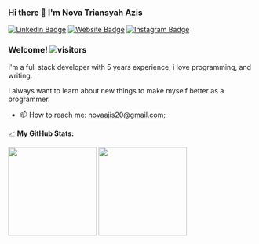 ### Hi there 👋 I'm Nova Triansyah Azis

[![Linkedin Badge](https://img.shields.io/badge/-LinkedIn-0e76a8?style=flat-square&logo=Linkedin&logoColor=white)](https://www.linkedin.com/in/nova-azis-823185178)
[![Website Badge](https://img.shields.io/badge/Website-3b5998?style=flat-square&logo=google-chrome&logoColor=white)](https://www.novatriansyah.me/)
[![Instagram Badge](https://img.shields.io/badge/-Instagram-e4405f?style=flat-square&logo=Instagram&logoColor=white)](https://instagram.com/novatriansyah/)

### Welcome! ![visitors](https://visitor-badge.glitch.me/badge?page_id=novatriansyah.novatriansyah)

I'm a full stack developer with 5 years experience, i love programming, and writing.

I always want to learn about new things to make myself better as a programmer.

- 📫 How to reach me: novaajis20@gmail.com;


📈 **My GitHub Stats:**

<p>
  <img height="180em" src="https://github-readme-stats.vercel.app/api?username=novatriansyah&show_icons=true&hide_border=true&&count_private=true&include_all_commits=true" />
  <img height="180em" src="https://github-readme-stats.vercel.app/api/top-langs/?username=novatriansyah&exclude_repo=KNN-Image-Classification&show_icons=true&hide_border=true&layout=compact&langs_count=8"/>
</p>

<!--
**novatriansyah/novatriansyah** is a ✨ _special_ ✨ repository because its `README.md` (this file) appears on your GitHub profile.

Here are some ideas to get you started:

- 🔭 I’m currently working on ...
- 🌱 I’m currently learning ...
- 👯 I’m looking to collaborate on ...
- 🤔 I’m looking for help with ...
- 💬 Ask me about ...
- 📫 How to reach me: ...
- 😄 Pronouns: ...
- ⚡ Fun fact: ...
-->
